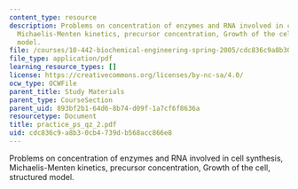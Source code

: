 ```yaml
---
content_type: resource
description: Problems on concentration of enzymes and RNA involved in cell synthesis,
  Michaelis-Menten kinetics, precursor concentration, Growth of the cell, structured
  model.
file: /courses/10-442-biochemical-engineering-spring-2005/cdc836c9a8b30cb4739db568acc866e8_practice_ps_qz_2.pdf
file_type: application/pdf
learning_resource_types: []
license: https://creativecommons.org/licenses/by-nc-sa/4.0/
ocw_type: OCWFile
parent_title: Study Materials
parent_type: CourseSection
parent_uid: 893bf2b1-64d6-8b74-d09f-1a7cf6f8636a
resourcetype: Document
title: practice_ps_qz_2.pdf
uid: cdc836c9-a8b3-0cb4-739d-b568acc866e8
---
```

Problems on concentration of enzymes and RNA involved in cell synthesis, Michaelis-Menten kinetics, precursor concentration, Growth of the cell, structured model.